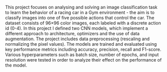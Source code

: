 This project focuses on analysing and solving an image classification task to learn the behavior of a racing car in a Gym environment - the aim is to classify images into one of five possible actions that control the car.
The dataset consists of 96×96 color images, each labeled with a discrete action id (0-4). 
In this project I defined two CNN models, which implement a different approach to architecture, optimizers and the use of data augmentation. The project includes data preprocessing (rescaling and normalizing the pixel values). The models are trained and evaluated using key performance metrics including accuracy, precision, recall and F1-score. Various hyperparameters such as batch size, number of epochs, and input resolution were tested in order to analyze their effect on the performance of the model.  
